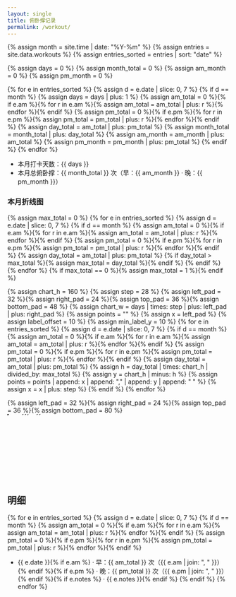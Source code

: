 ```yaml
---
layout: single
title: 俯卧撑记录
permalink: /workout/
---
```


{% assign month = site.time | date: "%Y-%m" %}
{% assign entries = site.data.workouts %}
{% assign entries_sorted = entries | sort: "date" %}

{% assign days = 0 %}
{% assign month_total = 0 %}
{% assign am_month = 0 %}
{% assign pm_month = 0 %}

{% for e in entries_sorted %}
  {% assign d = e.date | slice: 0, 7 %}
  {% if d == month %}
    {% assign days = days | plus: 1 %}
    {% assign am_total = 0 %}{% if e.am %}{% for r in e.am %}{% assign am_total = am_total | plus: r %}{% endfor %}{% endif %}
    {% assign pm_total = 0 %}{% if e.pm %}{% for r in e.pm %}{% assign pm_total = pm_total | plus: r %}{% endfor %}{% endif %}
    {% assign day_total = am_total | plus: pm_total %}
    {% assign month_total = month_total | plus: day_total %}
    {% assign am_month = am_month | plus: am_total %}
    {% assign pm_month = pm_month | plus: pm_total %}
  {% endif %}
{% endfor %}

- 本月打卡天数：{{ days }}
- 本月总俯卧撑：{{ month_total }} 次（早：{{ am_month }} · 晚：{{ pm_month }}）

### 本月折线图
{% assign max_total = 0 %}
{% for e in entries_sorted %}
  {% assign d = e.date | slice: 0, 7 %}
  {% if d == month %}
    {% assign am_total = 0 %}{% if e.am %}{% for r in e.am %}{% assign am_total = am_total | plus: r %}{% endfor %}{% endif %}
    {% assign pm_total = 0 %}{% if e.pm %}{% for r in e.pm %}{% assign pm_total = pm_total | plus: r %}{% endfor %}{% endif %}
    {% assign day_total = am_total | plus: pm_total %}
    {% if day_total > max_total %}{% assign max_total = day_total %}{% endif %}
  {% endif %}
{% endfor %}
{% if max_total == 0 %}{% assign max_total = 1 %}{% endif %}

{% assign chart_h = 160 %}
{% assign step = 28 %}
{% assign left_pad = 32 %}{% assign right_pad = 24 %}{% assign top_pad = 36 %}{% assign bottom_pad = 48 %}
{% assign chart_w = days | times: step | plus: left_pad | plus: right_pad %}
{% assign points = "" %}
{% assign x = left_pad %}
{% assign label_offset = 10 %}
{% assign min_label_y = 10 %}
{% for e in entries_sorted %}
  {% assign d = e.date | slice: 0, 7 %}
  {% if d == month %}
    {% assign am_total = 0 %}{% if e.am %}{% for r in e.am %}{% assign am_total = am_total | plus: r %}{% endfor %}{% endif %}
    {% assign pm_total = 0 %}{% if e.pm %}{% for r in e.pm %}{% assign pm_total = pm_total | plus: r %}{% endfor %}{% endif %}
    {% assign day_total = am_total | plus: pm_total %}
    {% assign h = day_total | times: chart_h | divided_by: max_total %}
    {% assign y = chart_h | minus: h %}
    {% assign points = points | append: x | append: "," | append: y | append: " " %}
    {% assign x = x | plus: step %}
  {% endif %}
{% endfor %}

{% assign left_pad = 32 %}{% assign right_pad = 24 %}{% assign top_pad = 36 %}{% assign bottom_pad = 80 %}
<svg width="{{ chart_w }}" height="{{ chart_h | plus: top_pad | plus: bottom_pad }}" viewBox="0 0 {{ chart_w }} {{ chart_h | plus: top_pad | plus: bottom_pad }}" xmlns="http://www.w3.org/2000/svg">
  <g transform="translate(0, {{ top_pad }})">
  <line class="axis axis--x" x1="{{ left_pad }}" y1="{{ chart_h }}" x2="{{ chart_w | minus: right_pad }}" y2="{{ chart_h }}" />
  {% assign tick_step = max_total | divided_by: 4 %}{% if tick_step == 0 %}{% assign tick_step = 1 %}{% endif %}
  {% for i in (0..4) %}
    {% if i == 4 %}{% assign val = max_total %}{% else %}{% assign val = i | times: tick_step %}{% endif %}
    {% assign h = val | times: chart_h | divided_by: max_total %}
    {% assign y = chart_h | minus: h %}
    <line x1="{{ left_pad }}" y1="{{ y }}" x2="{{ chart_w | minus: right_pad }}" y2="{{ y }}" stroke="#eee" stroke-width="1"/>
    <text x="{{ left_pad | minus: 4 }}" y="{{ y | plus: 4 }}" font-size="10" text-anchor="end">{{ val }}</text>
  {% endfor %}
  <polyline class="line" fill="none" points="{{ points | strip }}" />
  {% assign x = left_pad %}
  {% for e in entries_sorted %}
    {% assign d = e.date | slice: 0, 7 %}
    {% if d == month %}
      {% assign am_total = 0 %}{% if e.am %}{% for r in e.am %}{% assign am_total = am_total | plus: r %}{% endfor %}{% endif %}
      {% assign pm_total = 0 %}{% if e.pm %}{% for r in e.pm %}{% assign pm_total = pm_total | plus: r %}{% endfor %}{% endif %}
      {% assign day_total = am_total | plus: pm_total %}
      {% assign h = day_total | times: chart_h | divided_by: max_total %}
      {% assign y = chart_h | minus: h %}
      <circle class="dot" cx="{{ x }}" cy="{{ y }}" r="3" />
      <text class="bar-label" x="{{ x }}" y="{{ chart_h | plus: 22 }}" text-anchor="middle" transform="rotate(30 {{ x }}, {{ chart_h | plus: 22 }})">{{ e.date | slice: -2, 2 }}</text>
      {% assign label_y = y | minus: 12 %}{% if label_y < 8 %}{% assign label_y = 8 %}{% endif %}
      <text class="value-label" x="{{ x }}" y="{{ label_y }}" text-anchor="middle">{{ day_total }}</text>
      {% assign x = x | plus: step %}
    {% endif %}
  {% endfor %}
  <text x="{{ left_pad | plus: chart_w | minus: left_pad | minus: right_pad | divided_by: 2 }}" y="{{ chart_h | plus: 44 }}" font-size="11" text-anchor="middle">Date</text>
  <text x="{{ left_pad | minus: 22 }}" y="{{ chart_h | divided_by: 2 }}" font-size="11" text-anchor="middle" transform="rotate(-90 {{ left_pad | minus: 22 }}, {{ chart_h | divided_by: 2 }})">Count</text>
</svg>

## 明细
{% for e in entries_sorted %}
  {% assign d = e.date | slice: 0, 7 %}
  {% if d == month %}
    {% assign am_total = 0 %}{% if e.am %}{% for r in e.am %}{% assign am_total = am_total | plus: r %}{% endfor %}{% endif %}
    {% assign pm_total = 0 %}{% if e.pm %}{% for r in e.pm %}{% assign pm_total = pm_total | plus: r %}{% endfor %}{% endif %}
- {{ e.date }}{% if e.am %} · 早：{{ am_total }} 次（{{ e.am | join: ", " }}）{% endif %}{% if e.pm %} · 晚：{{ pm_total }} 次（{{ e.pm | join: ", " }}）{% endif %}{% if e.notes %} · {{ e.notes }}{% endif %}
  {% endif %}
{% endfor %}
